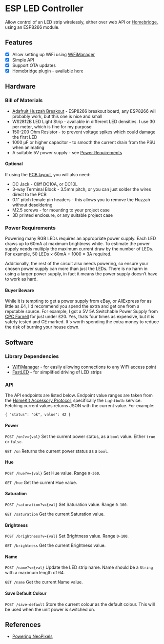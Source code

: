 # ESP LED Controller

Allow control of an LED strip wirelessly, either over web API or [Homebridge](https://github.com/nfarina/homebridge), using an ESP8266 module.

## Features

- [x] Allow setting up WiFi using [WiFiManager](https://github.com/tzapu/WiFiManager)
- [x] Simple API
- [x] Support OTA updates
- [x] [Homebridge](https://github.com/nfarina/homebridge) plugin - [available here](https://github.com/squarefrog/homebridge-led-controller)

## Hardware

### Bill of Materials

- [Adafruit Huzzah Breakout](https://learn.adafruit.com/adafruit-huzzah-esp8266-breakout/overview) - ESP8266 breakout board, any ESP8266 will probably work, but this one is nice and small
- WS2812B LED Light Strip - available in different LED densities. I use 30 per meter, which is fine for my purpose
- 150-200 Ohm Resistor - to prevent voltage spikes which could damage the first LED
- 1000 µF or higher capacitor - to smooth the current drain from the PSU when animating
- A suitable 5V power supply - see [Power Requirements](#power-requirements)

#### Optional

If using the [PCB layout](https://github.com/squarefrog/led-controller), you will also need:

- DC Jack - Cliff DC10A, or DC10L
- 3-way Terminal Block - 3.5mm pitch, or you can just solder the wires direct to the PCB
- 0.1" pitch female pin headers - this allows you to remove the Huzzah without desoldering
- M2.5 screws - for mounting to your project case
- 3D printed enclosure, or any suitable project case

### Power Requirements

Powering many RGB LEDs requires an appropriate power supply. Each LED draws up to 60mA at maximum brightness white. To estimate the power supply needs multiply the maximum current draw by the number of LEDs. For example, 50 LEDs × 60mA ÷ 1000 = 3A required.

Additionally, the rest of the circuit also needs powering, so ensure your chosen power supply can more than just the LEDs. There is no harm in using a larger power supply, in fact it means the power supply doesn't have to work as hard.

#### Buyer Beware

While it is tempting to get a power supply from eBay, or AliExpress for as little as £4, I'd recommend you spend the extra and get one from a reputable source. For example, I got a 5V 5A Switchable Power Supply from [CPC Farnell](http://cpc.farnell.com/powerpax/ptd-0505pa/ac-adaptor-5v-5a-regulated/dp/PW02604) for just under £20. Yes, thats four times as expensive, but it is safety tested and CE marked. It's worth spending the extra money to reduce the risk of burning your house down.

## Software

### Library Dependencies

- [WiFiManager](https://github.com/tzapu/WiFiManager#install-through-library-manager) - for easily allowing connections to any WiFi access point
- [FastLED](https://github.com/FastLED/FastLED) - for simplified driving of LED strips

### API

The API endpoints are listed below. Endpoint value ranges are taken from the [HomeKit Accessory Protocol](https://developer.apple.com/support/homekit-accessory-protocol/), specifically the `Lightbulb` service. Fetching current values returns JSON with the current value. For example:

    { "status": "ok", value": 42 }

#### Power

`POST /on?v={val}`
Set the current power status, as a `bool` value. Either `true` or `false`.

`GET /on`
Returns the current power status as a `bool`.

#### Hue

`POST /hue?v={val}`
Set Hue value. Range `0-360`.

`GET /hue`
Get the current Hue value.

#### Saturation

`POST /saturation?v={val}`
Set Saturation value. Range `0-100`.

`GET /saturation`
Get the current Saturation value.

#### Brightness

`POST /brightness?v={val}`
Set Brightness value. Range `0-100`.

`GET /brightness`
Get the current Brightness value.

#### Name

`POST /name?v={val}`
Update the LED strip name. Name should be a `String` with a maximum length of 64.

`GET /name`
Get the current Name value.

#### Save Default Colour

`POST /save-default`
Store the current colour as the default colour. This will be used when the unit power is switched on.

## References

- [Powering NeoPixels](https://learn.adafruit.com/adafruit-neopixel-uberguide/powering-neopixels)
